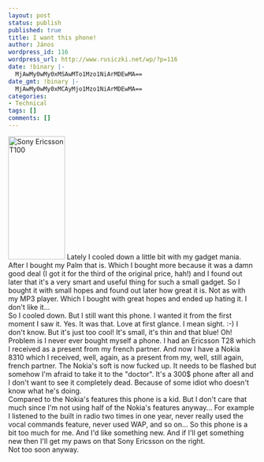 ```yaml
---
layout: post
status: publish
published: true
title: I want this phone!
author: János
wordpress_id: 116
wordpress_url: http://www.rusiczki.net/wp/?p=116
date: !binary |-
  MjAwMy0wMy0xMSAwMTo1Mzo1NiArMDEwMA==
date_gmt: !binary |-
  MjAwMy0wMy0xMCAyMjo1Mzo1NiArMDEwMA==
categories:
- Technical
tags: []
comments: []
---
```

<p><img src="http://www.rusiczki.net/blog/blogpics/t100.jpg" width="115" height="250" border="0" alt="Sony Ericsson T100" class="postimage" /> Lately I cooled down a little bit with my gadget mania. After I bought my Palm that is. Which I bought more because it was a damn good deal (I got it for the third of the original price, hah!) and I found out later that it's a very smart and useful thing for such a small gadget. So I bought it with small hopes and found out later how great it is. Not as with my MP3 player. Which I bought with great hopes and ended up hating it. I don't like it...<br />
So I cooled down. But I still want this phone. I wanted it from the first moment I saw it. Yes. It was that. Love at first glance. I mean sight. :-) I don't know. But it's just too cool! It's small, it's thin and that blue! Oh!<br />
Problem is I never ever bought myself a phone. I had an Ericsson T28 which I received as a present from my french partner. And now I have a Nokia 8310 which I received, well, again, as a present from my, well, still again, french partner. The Nokia's soft is now fucked up. It needs to be flashed but somehow I'm afraid to take it to the "doctor". It's a 300$ phone after all and I don't want to see it completely dead. Because of some idiot who doesn't know what he's doing.<br />
Compared to the Nokia's features this phone is a kid. But I don't care that much since I'm not using half of the Nokia's features anyway... For example I listened to the built in radio two times in one year, never really used the vocal commands feature, never used WAP, and so on... So this phone is a bit too much for me. And I'd like something new. And if I'll get something new then I'll get my paws on that Sony Ericsson on the right.<br />
Not too soon anyway.</p>
